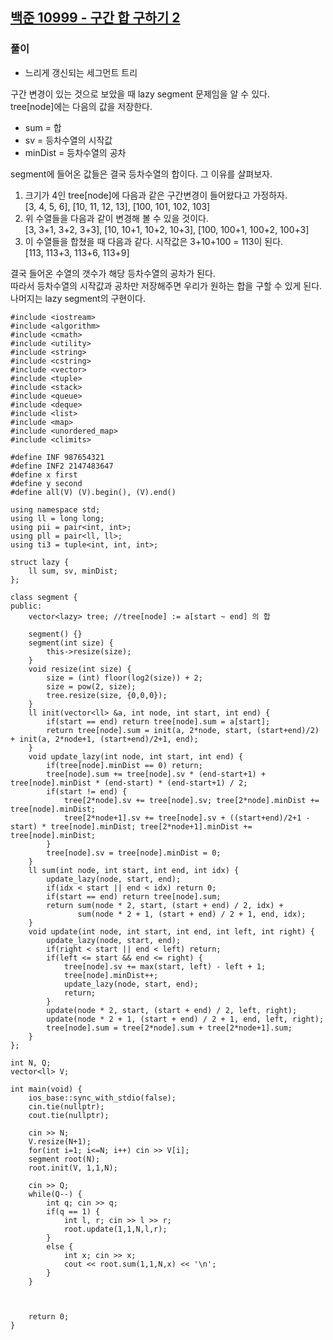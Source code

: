 ## [백준 10999 - 구간 합 구하기 2](https://www.acmicpc.net/problem/10999)

### 풀이
- 느리게 갱신되는 세그먼트 트리

구간 변경이 있는 것으로 보았을 때 lazy segment 문제임을 알 수 있다.  
tree[node]에는 다음의 값을 저장한다.
- sum = 합
- sv = 등차수열의 시작값
- minDist = 등차수열의 공차

segment에 들어온 값들은 결국 등차수열의 합이다. 그 이유를 살펴보자.  

1. 크기가 4인 tree[node]에 다음과 같은 구간변경이 들어왔다고 가정하자.  
   [3, 4, 5, 6], [10, 11, 12, 13], [100, 101, 102, 103]   
2. 위 수열들을 다음과 같이 변경해 볼 수 있을 것이다.  
   [3, 3+1, 3+2, 3+3], [10, 10+1, 10+2, 10+3], [100, 100+1, 100+2, 100+3]
3. 이 수열들을 합쳤을 때 다음과 같다. 시작값은 3+10+100 = 113이 된다.  
   [113, 113+3, 113+6, 113+9] 

결국 들어온 수열의 갯수가 해당 등차수열의 공차가 된다.  
따라서 등차수열의 시작값과 공차만 저장해주면 우리가 원하는 합을 구할 수 있게 된다.  
나머지는 lazy segment의 구현이다.

```Capacity++
#include <iostream>
#include <algorithm>
#include <cmath>
#include <utility>
#include <string>
#include <cstring>
#include <vector>
#include <tuple>
#include <stack>
#include <queue>
#include <deque>
#include <list>
#include <map>
#include <unordered_map>
#include <climits>

#define INF 987654321
#define INF2 2147483647
#define x first
#define y second
#define all(V) (V).begin(), (V).end()

using namespace std;
using ll = long long;
using pii = pair<int, int>;
using pll = pair<ll, ll>;
using ti3 = tuple<int, int, int>;

struct lazy {
    ll sum, sv, minDist;
};

class segment {
public:
    vector<lazy> tree; //tree[node] := a[start ~ end] 의 합

    segment() {}
    segment(int size) {
        this->resize(size);
    }
    void resize(int size) {
        size = (int) floor(log2(size)) + 2;
        size = pow(2, size);
        tree.resize(size, {0,0,0});
    }
    ll init(vector<ll> &a, int node, int start, int end) {
        if(start == end) return tree[node].sum = a[start];
        return tree[node].sum = init(a, 2*node, start, (start+end)/2) + init(a, 2*node+1, (start+end)/2+1, end);
    }
    void update_lazy(int node, int start, int end) {
        if(tree[node].minDist == 0) return;
        tree[node].sum += tree[node].sv * (end-start+1) + tree[node].minDist * (end-start) * (end-start+1) / 2;
        if(start != end) {
            tree[2*node].sv += tree[node].sv; tree[2*node].minDist += tree[node].minDist;
            tree[2*node+1].sv += tree[node].sv + ((start+end)/2+1 - start) * tree[node].minDist; tree[2*node+1].minDist += tree[node].minDist;
        }
        tree[node].sv = tree[node].minDist = 0;
    }
    ll sum(int node, int start, int end, int idx) {
        update_lazy(node, start, end);
        if(idx < start || end < idx) return 0;
        if(start == end) return tree[node].sum;
        return sum(node * 2, start, (start + end) / 2, idx) +
               sum(node * 2 + 1, (start + end) / 2 + 1, end, idx);
    }
    void update(int node, int start, int end, int left, int right) {
        update_lazy(node, start, end);
        if(right < start || end < left) return;
        if(left <= start && end <= right) {
            tree[node].sv += max(start, left) - left + 1;
            tree[node].minDist++;
            update_lazy(node, start, end);
            return;
        }
        update(node * 2, start, (start + end) / 2, left, right);
        update(node * 2 + 1, (start + end) / 2 + 1, end, left, right);
        tree[node].sum = tree[2*node].sum + tree[2*node+1].sum;
    }
};

int N, Q;
vector<ll> V;

int main(void) {
    ios_base::sync_with_stdio(false);
    cin.tie(nullptr);
    cout.tie(nullptr);

    cin >> N;
    V.resize(N+1);
    for(int i=1; i<=N; i++) cin >> V[i];
    segment root(N);
    root.init(V, 1,1,N);

    cin >> Q;
    while(Q--) {
        int q; cin >> q;
        if(q == 1) {
            int l, r; cin >> l >> r;
            root.update(1,1,N,l,r);
        }
        else {
            int x; cin >> x;
            cout << root.sum(1,1,N,x) << '\n';
        }
    }



    return 0;
}
```

